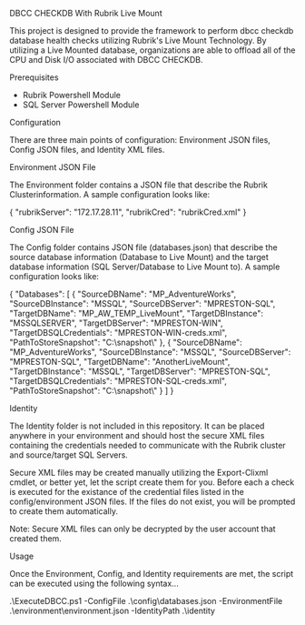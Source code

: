 DBCC CHECKDB With Rubrik Live Mount

This project is designed to provide the framework to perform dbcc checkdb database health checks utilizing Rubrik's Live Mount Technology. By utilizing a Live Mounted database, organizations are able to offload all of the CPU and Disk I/O associated with DBCC CHECKDB.

Prerequisites
 - Rubrik Powershell Module
 - SQL Server Powershell Module
 
Configuration

There are three main points of configuration: Environment JSON files, Config JSON files, and Identity XML files.

Environment JSON File

The Environment folder contains a JSON file that describe the Rubrik Clusterinformation. A sample configuration looks like:

{
    "rubrikServer": "172.17.28.11",
    "rubrikCred": "rubrikCred.xml"
}

Config JSON File

The Config folder contains JSON file (databases.json) that describe the source database information (Database to Live Mount) and the target database information (SQL Server/Database to Live Mount to). A sample configuration looks like:

{
    "Databases": [
        {
            "SourceDBName": "MP_AdventureWorks",
            "SourceDBInstance": "MSSQL",
            "SourceDBServer": "MPRESTON-SQL",
            "TargetDBName": "MP_AW_TEMP_LiveMount",
            "TargetDBInstance": "MSSQLSERVER",
            "TargetDBServer": "MPRESTON-WIN",
            "TargetDBSQLCredentials": "MPRESTON-WIN-creds.xml",
            "PathToStoreSnapshot": "C:\\snapshot\\"
        },
        {
            "SourceDBName": "MP_AdventureWorks",
            "SourceDBInstance": "MSSQL",
            "SourceDBServer": "MPRESTON-SQL",
            "TargetDBName": "AnotherLiveMount",
            "TargetDBInstance": "MSSQL",
            "TargetDBServer": "MPRESTON-SQL",
            "TargetDBSQLCredentials": "MPRESTON-SQL-creds.xml",
            "PathToStoreSnapshot": "C:\\snapshot\\"
        }
    ]
}

Identity

The Identity folder is not included in this repository. It can be placed anywhere in your environment and should host the secure XML files containing the credentials needed to communicate with the Rubrik cluster and source/target SQL Servers.

Secure XML files may be created manually utilizing the Export-Clixml cmdlet, or better yet, let the script create them for you. Before each a check is executed for the existance of the credential files listed in the config/environment JSON files. If the files do not exist, you will be prompted to create them automatically.

Note: Secure XML files can only be decrypted by the user account that created them.

Usage

Once the Environment, Config, and Identity requirements are met, the script can be executed using the following syntax...

.\ExecuteDBCC.ps1 -ConfigFile .\config\databases.json -EnvironmentFile .\environment\environment.json -IdentityPath .\identity
